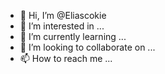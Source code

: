 - 👋 Hi, I’m @Eliascokie
- 👀 I’m interested in ...
- 🌱 I’m currently learning ...
- 💞️ I’m looking to collaborate on ...
- 📫 How to reach me ...

<!---
Eliascokie/Eliascokie is a ✨ special ✨ repository because its `README.md` (this file) appears on your GitHub profile.
You can click the Preview link to take a look at your changes.
--->
